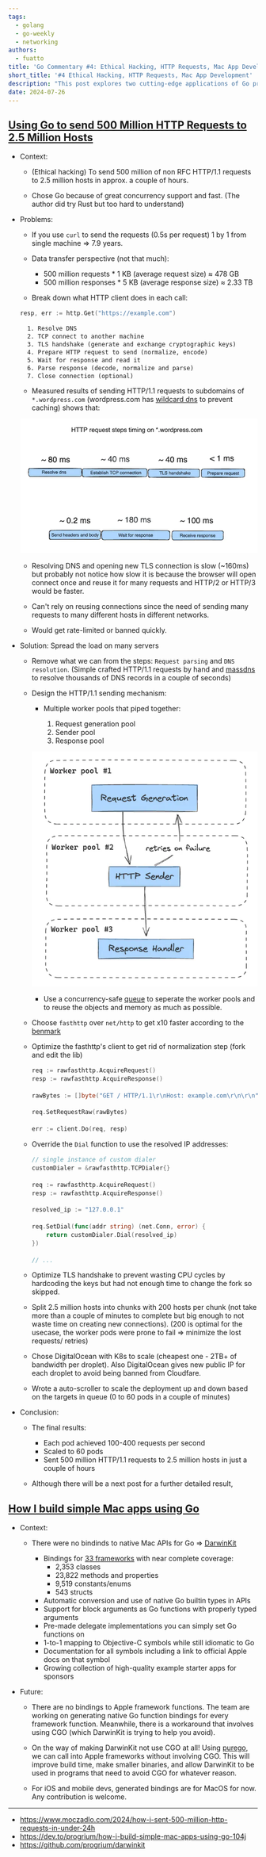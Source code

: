 ```yaml
---
tags:
  - golang
  - go-weekly
  - networking
authors:
  - fuatto
title: 'Go Commentary #4: Ethical Hacking, HTTP Requests, Mac App Development'
short_title: '#4 Ethical Hacking, HTTP Requests, Mac App Development'
description: "This post explores two cutting-edge applications of Go programming. First, it details an ethical hacking project that successfully sent 500 million HTTP requests to 2.5 million hosts using Go's concurrency features and custom optimizations. The article then introduces DarwinKit, a powerful Go library for creating native Mac applications without Objective-C or Swift. Both examples demonstrate Go's versatility in handling high-performance networking tasks and cross-platform development, showcasing its potential for complex, scalable projects in cybersecurity and application development."
date: 2024-07-26
---
```


## [Using Go to send 500 Million HTTP Requests to 2.5 Million Hosts](https://www.moczadlo.com/2024/how-i-sent-500-million-http-requests-in-under-24h)

- Context:

  - (Ethical hacking) To send 500 million of non RFC HTTP/1.1 requests to 2.5 million hosts in approx. a couple of hours.

  - Chose Go because of great concurrency support and fast. (The author did try Rust but too hard to understand)

- Problems:

  - If you use `curl` to send the requests (0.5s per request) 1 by 1 from single machine => 7.9 years.

  - Data transfer perspective (not that much):

    - 500 million requests \* 1 KB (average request size) ≈ 478 GB
    - 500 million responses \* 5 KB (average response size) ≈ 2.33 TB

  - Break down what HTTP client does in each call:

  ```go
  resp, err := http.Get("https://example.com")
  ```

        1. Resolve DNS
        2. TCP connect to another machine
        3. TLS handshake (generate and exchange cryptographic keys)
        4. Prepare HTTP request to send (normalize, encode)
        5. Wait for response and read it
        6. Parse response (decode, normalize and parse)
        7. Close connection (optional)

  - Measured results of sending HTTP/1.1 requests to subdomains of `*.wordpress.com` (wordpress.com has [wildcard dns](https://en.wikipedia.org/wiki/Wildcard_DNS_record) to prevent caching) shows that:

  ![](assets/http-request-timings.webp)

  - Resolving DNS and opening new TLS connection is slow (~160ms) but probably not notice how slow it is because the browser will open connect once and reuse it for many requests and HTTP/2 or HTTP/3 would be faster.

  - Can't rely on reusing connections since the need of sending many requests to many different hosts in different networks.

  - Would get rate-limited or banned quickly.

- Solution: Spread the load on many servers

  - Remove what we can from the steps: `Request parsing` and `DNS resolution`. (Simple crafted HTTP/1.1 requests by hand and [massdns](https://github.com/blechschmidt/massdns) to resolve thousands of DNS records in a couple of seconds)

  - Design the HTTP/1.1 sending mechanism:

    - Multiple worker pools that piped together:

      1. Request generation pool
      2. Sender pool
      3. Response pool

    ![](assets/cannon-diagram.webp)

    - Use a concurrency-safe [queue](https://github.com/enriquebris/goconcurrentqueue) to seperate the worker pools and to reuse the objects and memory as much as possible.

  - Choose `fasthttp` over `net/http` to get x10 faster according to the [benmark](https://github.com/valyala/fasthttp?tab=readme-ov-file#http-client-comparison-with-nethttp)

  - Optimize the fasthttp's client to get rid of normalization step (fork and edit the lib)

    ```go
    req := rawfasthttp.AcquireRequest()
    resp := rawfasthttp.AcquireResponse()

    rawBytes := []byte("GET / HTTP/1.1\r\nHost: example.com\r\n\r\n")

    req.SetRequestRaw(rawBytes)

    err := client.Do(req, resp)
    ```

  - Override the `Dial` function to use the resolved IP addresses:

    ```go
    // single instance of custom dialer
    customDialer = &rawfasthttp.TCPDialer{}

    req := rawfasthttp.AcquireRequest()
    resp := rawfasthttp.AcquireResponse()

    resolved_ip := "127.0.0.1"

    req.SetDial(func(addr string) (net.Conn, error) {
        return customDialer.Dial(resolved_ip)
    })

    // ...
    ```

  - Optimize TLS handshake to prevent wasting CPU cycles by hardcoding the keys but had not enough time to change the fork so skipped.

  - Split 2.5 million hosts into chunks with 200 hosts per chunk (not take more than a couple of minutes to complete but big enough to not waste time on creating new connections). (200 is optimal for the usecase, the worker pods were prone to fail => minimize the lost requests/ retries)

  - Chose DigitalOcean with K8s to scale (cheapest one - 2TB+ of bandwidth per droplet). Also DigitalOcean gives new public IP for each droplet to avoid being banned from Cloudfare.

  - Wrote a auto-scroller to scale the deployment up and down based on the targets in queue (0 to 60 pods in a couple of minutes)

- Conclusion:

  - The final results:

    - Each pod achieved 100-400 requests per second
    - Scaled to 60 pods
    - Sent 500 million HTTP/1.1 requests to 2.5 million hosts in just a couple of hours

  - Although there will be a next post for a further detailed result,

## [How I build simple Mac apps using Go](https://dev.to/progrium/how-i-build-simple-mac-apps-using-go-104j)

- Context:

  - There were no bindinds to native Mac APIs for Go => [DarwinKit](https://github.com/progrium/darwinkit)

    - Bindings for [33 frameworks](https://pkg.go.dev/github.com/progrium/darwinkit/macos@main#section-directories) with near complete coverage:
      - 2,353 classes
      - 23,822 methods and properties
      - 9,519 constants/enums
      - 543 structs
    - Automatic conversion and use of native Go builtin types in APIs
    - Support for block arguments as Go functions with properly typed arguments
    - Pre-made delegate implementations you can simply set Go functions on
    - 1-to-1 mapping to Objective-C symbols while still idiomatic to Go
    - Documentation for all symbols including a link to official Apple docs on that symbol
    - Growing collection of high-quality example starter apps for sponsors

- Future:

  - There are no bindings to Apple framework functions. The team are working on generating native Go function bindings for every framework function. Meanwhile, there is a workaround that involves using CGO (which DarwinKit is trying to help you avoid).

  - On the way of making DarwinKit not use CGO at all! Using [purego](https://github.com/ebitengine/purego), we can call into Apple frameworks without involving CGO. This will improve build time, make smaller binaries, and allow DarwinKit to be used in programs that need to avoid CGO for whatever reason.

  - For iOS and mobile devs, generated bindings are for MacOS for now. Any contribution is welcome.

---

- https://www.moczadlo.com/2024/how-i-sent-500-million-http-requests-in-under-24h
- https://dev.to/progrium/how-i-build-simple-mac-apps-using-go-104j
- https://github.com/progrium/darwinkit

